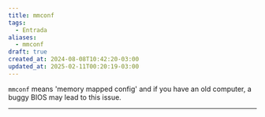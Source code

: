 ```yaml
---
title: mmconf
tags:
  - Entrada
aliases:
  - mmconf
draft: true
created_at: 2024-08-08T10:42:20-03:00
updated_at: 2025-02-11T00:20:19-03:00
---
```


`mmconf` means 'memory mapped config' and if you have an old computer, a buggy BIOS may lead to this issue.

---


